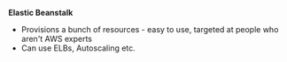**Elastic Beanstalk**

- Provisions a bunch of resources - easy to use, targeted at people who aren't AWS experts
- Can use ELBs, Autoscaling etc.
